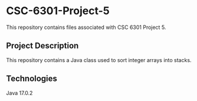 # CSC-6301-Project-5<br>
  This repository contains files associated with CSC 6301 Project 5.
## Project Description<br>
  This repository contains a Java class used to sort integer arrays into stacks.
## Technologies<br>
Java 17.0.2

